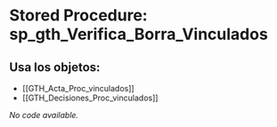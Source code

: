 # Stored Procedure: sp_gth_Verifica_Borra_Vinculados

## Usa los objetos:
- [[GTH_Acta_Proc_vinculados]]
- [[GTH_Decisiones_Proc_vinculados]]

*No code available.*
